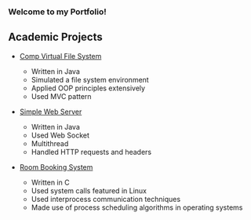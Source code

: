 ### Welcome to my Portfolio!

## Academic Projects

- [Comp Virtual File System](https://github.com/LammyLam/portfolio/tree/master/CompVirtualFileSystem)
    - Written in Java
    - Simulated a file system environment
    - Applied OOP principles extensively
    - Used MVC pattern

- [Simple Web Server](https://github.com/LammyLam/portfolio/tree/master/SimpleWebServer)
    - Written in Java
    - Used Web Socket
    - Multithread
    - Handled HTTP requests and headers

- [Room Booking System](https://github.com/LammyLam/portfolio/tree/master/RoomBookingManager)
    - Written in C
    - Used system calls featured in Linux
    - Used interprocess communication techniques
    - Made use of process scheduling algorithms in operating systems
